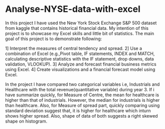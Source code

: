 # Analyse-NYSE-data-with-excel
In this project I have used the New York Stock Exchange S&P 500 dataset from kaggle that contains historical financial data.
My intention of this project is to showcase my Excel skills and little bit of statistics. The main goal of this project is to demonstrate following:

1] Interpret the measures of central tendency and spread.
2] Use a combination of Excel (e.g.,Pivot table, IF statements, INDEX and MATCH, calculating descriptive statistics with the IF statement, drop downs, data validation, VLOOKUP).
3] Analyze and forecast financial business metrics using Excel.
4] Create visualizations and a financial forecast model using Excel.

In the project I have compared two categorical variables i.e, Industrials and Healthcare with the total revenue(quantitative variable) during year 3.
If i have summarize quickly, for Measure of Centre, the mean for healthcare is higher than that of industrials. However, the median for industrials is higher than healthcare. Also, for Measure of spread part, quickly comparing using standard deviation suggest that, it is higher for healthcare which inturn shows higher spread. Also, shape of data of both suggests a right skewed shape on histogram.
